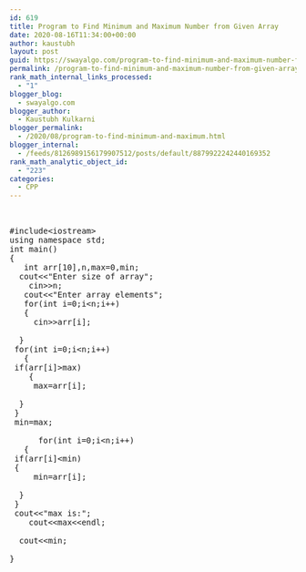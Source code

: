 ```yaml
---
id: 619
title: Program to Find Minimum and Maximum Number from Given Array
date: 2020-08-16T11:34:00+00:00
author: kaustubh
layout: post
guid: https://swayalgo.com/program-to-find-minimum-and-maximum-number-from-given-array/
permalink: /program-to-find-minimum-and-maximum-number-from-given-array/
rank_math_internal_links_processed:
  - "1"
blogger_blog:
  - swayalgo.com
blogger_author:
  - Kaustubh Kulkarni
blogger_permalink:
  - /2020/08/program-to-find-minimum-and-maximum.html
blogger_internal:
  - /feeds/8126989156179907512/posts/default/8879922242440169352
rank_math_analytic_object_id:
  - "223"
categories:
  - CPP
---
```

<pre><br /><br />#include&lt;iostream><br />using namespace std;<br />int main()<br />{<br />	int arr[10],n,max=0,min;<br />	cout&lt;&lt;"Enter size of array";<br />	cin>>n;<br />	cout&lt;&lt;"Enter array elements";<br />	for(int i=0;i&lt;n;i++)<br />	{<br />		cin>>arr[i];<br />		<br />	}<br />	for(int i=0;i&lt;n;i++)<br />	{<br />	if(arr[i]>max)<br />	{<br />		max=arr[i];<br />		<br />	}<br />	}<br />	min=max;<br />	<br />		for(int i=0;i&lt;n;i++)<br />	{<br />	if(arr[i]&lt;min)<br />	{<br />		min=arr[i];<br />		<br />	}<br />	}<br />	cout&lt;&lt;"max is:";<br />	cout&lt;&lt;max&lt;&lt;endl;<br />	<br />	cout&lt;&lt;min;<br />	<br />}<br /><br /></pre>
